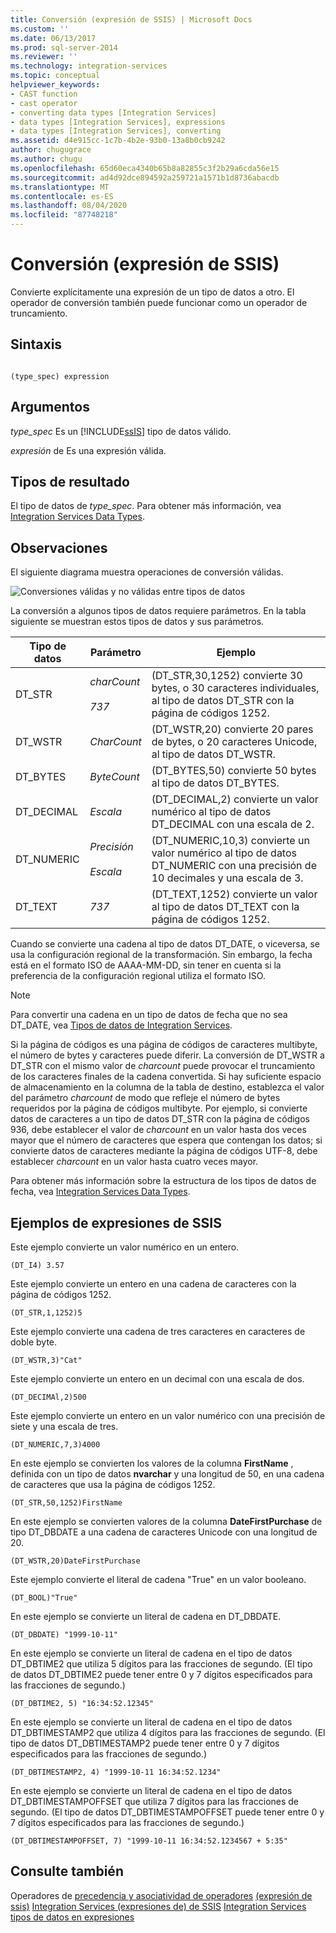 ```yaml
---
title: Conversión (expresión de SSIS) | Microsoft Docs
ms.custom: ''
ms.date: 06/13/2017
ms.prod: sql-server-2014
ms.reviewer: ''
ms.technology: integration-services
ms.topic: conceptual
helpviewer_keywords:
- CAST function
- cast operator
- converting data types [Integration Services]
- data types [Integration Services], expressions
- data types [Integration Services], converting
ms.assetid: d4e915cc-1c7b-4b2e-93b0-13a8b0cb9242
author: chugugrace
ms.author: chugu
ms.openlocfilehash: 65d60eca4340b65b8a82855c3f2b29a6cda56e15
ms.sourcegitcommit: ad4d92dce894592a259721a1571b1d8736abacdb
ms.translationtype: MT
ms.contentlocale: es-ES
ms.lasthandoff: 08/04/2020
ms.locfileid: "87748218"
---
```

# <a name="cast-ssis-expression"></a>Conversión (expresión de SSIS)
  Convierte explícitamente una expresión de un tipo de datos a otro. El operador de conversión también puede funcionar como un operador de truncamiento.

## <a name="syntax"></a>Sintaxis

```

(type_spec) expression

```

## <a name="arguments"></a>Argumentos
 *type_spec* Es un [!INCLUDE[ssIS](../../includes/ssis-md.md)] tipo de datos válido.

 *expresión* de Es una expresión válida.

## <a name="result-types"></a>Tipos de resultado
 El tipo de datos de *type_spec*. Para obtener más información, vea [Integration Services Data Types](../data-flow/integration-services-data-types.md).

## <a name="remarks"></a>Observaciones
 El siguiente diagrama muestra operaciones de conversión válidas.

 ![Conversiones válidas y no válidas entre tipos de datos](../media/data-conversion.gif "Conversiones válidas y no válidas entre tipos de datos")

 La conversión a algunos tipos de datos requiere parámetros. En la tabla siguiente se muestran estos tipos de datos y sus parámetros.

|Tipo de datos|Parámetro|Ejemplo|
|---------------|---------------|-------------|
|DT_STR|*charCount*<br /><br /> *737*|(DT_STR,30,1252) convierte 30 bytes, o 30 caracteres individuales, al tipo de datos DT_STR con la página de códigos 1252.|
|DT_WSTR|*CharCount*|(DT_WSTR,20) convierte 20 pares de bytes, o 20 caracteres Unicode, al tipo de datos DT_WSTR.|
|DT_BYTES|*ByteCount*|(DT_BYTES,50) convierte 50 bytes al tipo de datos DT_BYTES.|
|DT_DECIMAL|*Escala*|(DT_DECIMAL,2) convierte un valor numérico al tipo de datos DT_DECIMAL con una escala de 2.|
|DT_NUMERIC|*Precisión*<br /><br /> *Escala*|(DT_NUMERIC,10,3) convierte un valor numérico al tipo de datos DT_NUMERIC con una precisión de 10 decimales y una escala de 3.|
|DT_TEXT|*737*|(DT_TEXT,1252) convierte un valor al tipo de datos DT_TEXT con la página de códigos 1252.|

 Cuando se convierte una cadena al tipo de datos DT_DATE, o viceversa, se usa la configuración regional de la transformación. Sin embargo, la fecha está en el formato ISO de AAAA-MM-DD, sin tener en cuenta si la preferencia de la configuración regional utiliza el formato ISO.

> [!NOTE]
>  Para convertir una cadena en un tipo de datos de fecha que no sea DT_DATE, vea [Tipos de datos de Integration Services](../data-flow/integration-services-data-types.md).

 Si la página de códigos es una página de códigos de caracteres multibyte, el número de bytes y caracteres puede diferir. La conversión de DT_WSTR a DT_STR con el mismo valor de *charcount* puede provocar el truncamiento de los caracteres finales de la cadena convertida. Si hay suficiente espacio de almacenamiento en la columna de la tabla de destino, establezca el valor del parámetro *charcount* de modo que refleje el número de bytes requeridos por la página de códigos multibyte. Por ejemplo, si convierte datos de caracteres a un tipo de datos DT_STR con la página de códigos 936, debe establecer el valor de *charcount* en un valor hasta dos veces mayor que el número de caracteres que espera que contengan los datos; si convierte datos de caracteres mediante la página de códigos UTF-8, debe establecer *charcount* en un valor hasta cuatro veces mayor.

 Para obtener más información sobre la estructura de los tipos de datos de fecha, vea [Integration Services Data Types](../data-flow/integration-services-data-types.md).

## <a name="ssis-expression-examples"></a>Ejemplos de expresiones de SSIS
 Este ejemplo convierte un valor numérico en un entero.

```
(DT_I4) 3.57
```

 Este ejemplo convierte un entero en una cadena de caracteres con la página de códigos 1252.

```
(DT_STR,1,1252)5
```

 Este ejemplo convierte una cadena de tres caracteres en caracteres de doble byte.

```
(DT_WSTR,3)"Cat"
```

 Este ejemplo convierte un entero en un decimal con una escala de dos.

```
(DT_DECIMAl,2)500
```

 Este ejemplo convierte un entero en un valor numérico con una precisión de siete y una escala de tres.

```
(DT_NUMERIC,7,3)4000
```

 En este ejemplo se convierten los valores de la columna **FirstName** , definida con un tipo de datos **nvarchar** y una longitud de 50, en una cadena de caracteres que usa la página de códigos 1252.

```
(DT_STR,50,1252)FirstName
```

 En este ejemplo se convierten valores de la columna **DateFirstPurchase** de tipo DT_DBDATE a una cadena de caracteres Unicode con una longitud de 20.

```
(DT_WSTR,20)DateFirstPurchase
```

 Este ejemplo convierte el literal de cadena "True" en un valor booleano.

```
(DT_BOOL)"True"
```

 En este ejemplo se convierte un literal de cadena en DT_DBDATE.

```
(DT_DBDATE) "1999-10-11"
```

 En este ejemplo se convierte un literal de cadena en el tipo de datos DT_DBTIME2 que utiliza 5 dígitos para las fracciones de segundo. (El tipo de datos DT_DBTIME2 puede tener entre 0 y 7 dígitos especificados para las fracciones de segundo.)

```
(DT_DBTIME2, 5) "16:34:52.12345"
```

 En este ejemplo se convierte un literal de cadena en el tipo de datos DT_DBTIMESTAMP2 que utiliza 4 dígitos para las fracciones de segundo. (El tipo de datos DT_DBTIMESTAMP2 puede tener entre 0 y 7 dígitos especificados para las fracciones de segundo.)

```
(DT_DBTIMESTAMP2, 4) "1999-10-11 16:34:52.1234"
```

 En este ejemplo se convierte un literal de cadena en el tipo de datos DT_DBTIMESTAMPOFFSET que utiliza 7 dígitos para las fracciones de segundo. (El tipo de datos DT_DBTIMESTAMPOFFSET puede tener entre 0 y 7 dígitos especificados para las fracciones de segundo.)

```
(DT_DBTIMESTAMPOFFSET, 7) "1999-10-11 16:34:52.1234567 + 5:35"
```

## <a name="see-also"></a>Consulte también
 Operadores de [precedencia y asociatividad de operadores](operator-precedence-and-associativity.md) [&#40;expresión de ssis&#41;](operators-ssis-expression.md) [Integration Services &#40;expresiones de&#41; de SSIS](integration-services-ssis-expressions.md) [Integration Services tipos de datos en expresiones](integration-services-data-types-in-expressions.md)


